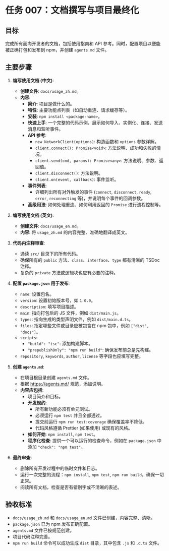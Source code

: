 # 任务 007：文档撰写与项目最终化

## 目标

完成所有面向开发者的文档，包括使用指南和 API 参考。同时，配置项目以便能被正确打包和发布到 npm，并创建 `agents.md` 文件。

## 主要步骤

1.  **编写使用文档 (中文)**:
    -   **创建文件**: `docs/usage_zh.md`。
    -   **内容**:
        -   **简介**: 项目是做什么的。
        -   **特性**: 主要功能点列表（如自动重连、请求缓存等）。
        -   **安装**: `npm install <package-name>`。
        -   **快速上手**: 一个完整的代码示例，展示如何导入、实例化、连接、发送消息和监听事件。
        -   **API 参考**:
            -   `new NetworkClient(options)`: 构造函数和 `options` 参数详解。
            -   `client.connect(): Promise<void>`: 方法说明、成功和失败的情况。
            -   `client.send(cmd, params): Promise<any>`: 方法说明、参数、返回值。
            -   `client.disconnect()`: 方法说明。
            -   `client.on(event, callback)`: 事件监听。
        -   **事件列表**:
            -   详细列出所有对外触发的事件 (`connect`, `disconnect`, `ready`, `error`, `reconnecting` 等)，并说明每个事件的回调参数。
        -   **高级用法**: 如何处理重连、如何利用返回的 `Promise` 进行流程控制等。

2.  **编写使用文档 (英文)**:
    -   **创建文件**: `docs/usage_en.md`。
    -   **内容**: 将 `usage_zh.md` 的内容完整、准确地翻译成英文。

3.  **代码内注释审查**:
    -   通读 `src/` 目录下的所有代码。
    -   确保所有的 `public` 方法、`class`、`interface`、`type` 都有清晰的 TSDoc 注释。
    -   复杂的 `private` 方法或逻辑块也应有必要的注释。

4.  **配置 `package.json` 用于发布**:
    -   `name`: 设置包名。
    -   `version`: 设置初始版本号，如 `1.0.0`。
    -   `description`: 填写项目描述。
    -   `main`: 指向打包后的 JS 文件，例如 `dist/main.js`。
    -   `types`: 指向生成的类型声明文件，例如 `dist/main.d.ts`。
    -   `files`: 指定哪些文件或目录应被包含在 npm 包中，例如 `["dist", "docs"]`。
    -   `scripts`:
        -   `"build": "tsc"`: 添加构建脚本。
        -   `"prepublishOnly": "npm run build"`: 确保发布前总是先构建。
    -   `repository`, `keywords`, `author`, `license` 等字段也应填写完整。

5.  **创建 `agents.md`**:
    -   在项目根目录创建 `agents.md` 文件。
    -   根据 https://agents.md/ 规范，添加说明。
    -   **内容应包括**:
        -   项目简介和目标。
        -   **开发规约**:
            -   所有新功能必须有单元测试。
            -   必须运行 `npm test` 并且全部通过。
            -   提交前运行 `npm run test:coverage` 确保覆盖率不降低。
            -   代码风格遵循 Prettier (如果使用) 或现有的风格。
        -   **如何开始**: `npm install`, `npm test`。
        -   **程序化检查**: 提供一个可以运行的检查命令，例如在 `package.json` 中添加 `"check": "npm test"`。

6.  **最终审查**:
    -   删除所有开发过程中的临时文件和日志。
    -   运行一次完整的流程：`npm install`, `npm test`, `npm run build`，确保一切正常。
    -   阅读所有文档，检查是否有错别字或不清晰的表述。

## 验收标准

-   `docs/usage_zh.md` 和 `docs/usage_en.md` 文件已创建，内容完整、清晰。
-   `package.json` 已为 npm 发布正确配置。
-   `agents.md` 文件已按规范创建。
-   项目代码注释完善。
-   `npm run build` 命令可以成功生成 `dist` 目录，其中包含 `.js` 和 `.d.ts` 文件。
